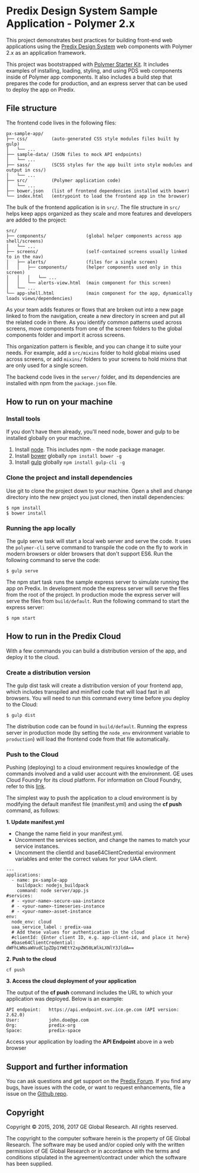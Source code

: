 # Predix Design System Sample Application - Polymer 2.x

This project demonstrates best practices for building front-end web applications using the [Predix Design System](https://www.predix-ui.com/#/home/) web components with Polymer 2.x as an application framework.

This project was bootstrapped with [Polymer Starter Kit](https://github.com/Polymer/polymer-starter-kit). It includes examples of installing, loading, styling, and using PDS web components inside of Polymer app components. It also includes a build step that prepares the code for production, and an express server that can be used to deploy the app on Predix.

## File structure

The frontend code lives in the following files:

```
px-sample-app/
├── css/         (auto-generated CSS style modules files built by gulp)
│   └── ...
├── sample-data/ (JSON files to mock API endpoints)
│   └── ...
├── sass/        (SCSS styles for the app built into style modules and output in css/)
│   └── ...
├── src/         (Polymer application code)
│   └── ...
├── bower.json   (list of frontend dependencies installed with bower)
└── index.html   (entrypoint to load the frontend app in the browser)
```

The bulk of the frontend application is in `src/`. The file structure in `src/` helps keep apps organized as they scale and more features and developers are added to the project:

```
src/
├── components/               (global helper components across app shell/screens)
│   └── ...
├── screens/                  (self-contained screens usually linked to in the nav)
│   ├── alerts/               (files for a single screen)
│   │   ├── components/       (helper components used only in this screen)
│   │   │   └── ...
│   │   └── alerts-view.html  (main component for this screen)
│   └── ...
└── app-shell.html            (main component for the app, dynamically loads views/dependencies)
```

As your team adds features or flows that are broken out into a new page linked to from the navigation, create a new directory in screen and put all the related code in there. As you identify common patterns used across screens, move components from one of the screen folders to the global components folder and import it across screens.

This organization pattern is flexible, and you can change it to suite your needs. For example, add a `src/mixins` folder to hold global mixins used across screens, or add `mixins/` folders to your screens to hold mixins that are only used for a single screen.

The backend code lives in the `server/` folder, and its dependencies are installed with npm from the `package.json` file.

## How to run on your machine

### Install tools

If you don't have them already, you'll need node, bower and gulp to be installed globally on your machine.

1. Install [node](https://nodejs.org/en/download/).  This includes npm - the node package manager.
2. Install [bower](https://bower.io/) globally `npm install bower -g`
3. Install [gulp](http://gulpjs.com/) globally `npm install gulp-cli -g`

### Clone the project and install dependencies

Use git to clone the project down to your machine. Open a shell and change directory into the new project you just cloned, then install dependencies:

```
$ npm install
$ bower install
```

### Running the app locally

The gulp serve task will start a local web server and serve the code. It uses the `polymer-cli` serve command to transpile the code on the fly to work in modern browsers or older browsers that don't support ES6. Run the following command to serve the code:

```
$ gulp serve
```

The npm start task runs the sample express server to simulate running the app on Predix. In development mode the express server will serve the files from the root of the project. In production mode the express server will serve the files from `build/default`. Run the following command to start the express server:

```
$ npm start
```

## How to run in the Predix Cloud

With a few commands you can build a distribution version of the app, and deploy it to the cloud.

### Create a distribution version

The gulp dist task will create a distribution version of your frontend app, which includes transpiled and minified code that will load fast in all browsers. You will need to run this command every time before you deploy to the Cloud:

```
$ gulp dist
```

The distribution code can be found in `build/default`. Running the express server in production mode (by setting the `node_env` environment variable to `production`) will load the frontend code from that file automatically.

### Push to the Cloud

Pushing (deploying) to a cloud environment requires knowledge of the commands involved and a valid user account with the environment.  GE uses Cloud Foundry for its cloud platform.  For information on Cloud Foundry, refer to this [link](http://docs.cloudfoundry.org/cf-cli/index.html).

The simplest way to push the application to a cloud environment is by modifying the default manifest file (manifest.yml) and using the **cf push** command, as follows:

**1. Update manifest.yml**

* Change the name field in your manifest.yml.
* Uncomment the services section, and change the names to match your service instances.
* Uncomment the clientId and base64ClientCredential environment variables and enter the correct values for your UAA client.

```
---
applications:
  - name: px-sample-app
    buildpack: nodejs_buildpack
    command: node server/app.js
#services:
  # - <your-name>-secure-uaa-instance
  # - <your-name>-timeseries-instance
  # - <your-name>-asset-instance
env:
  node_env: cloud
  uaa_service_label : predix-uaa
  # Add these values for authentication in the cloud
  #clientId: {Enter client ID, e.g. app-client-id, and place it here}
  #base64ClientCredential: dWFhLWNsaWVudC1pZDp1YWEtY2xpZW50LWlkLXNlY3JldA==
```

**2. Push to the cloud**

```
cf push
```

**3. Access the cloud deployment of your application**

The output of the **cf push** command includes the URL to which your application was deployed.  Below is an example:

```
API endpoint:   https://api.endpoint.svc.ice.ge.com (API version: 2.62.0)
User:           john.doe@ge.com
Org:            predix-org
Space:          predix-space
```

Access your application by loading the **API Endpoint** above in a web browser

## Support and further information

You can ask questions and get support on the [Predix Forum](https://www.predix.io/community). If you find any bugs, have issues with the code, or want to request enhancements, file a issue on the [Github repo](http://github.com/predixdesignsystem/px-sample-app).

## Copyright

Copyright &copy; 2015, 2016, 2017 GE Global Research. All rights reserved.

The copyright to the computer software herein is the property of
GE Global Research. The software may be used and/or copied only
with the written permission of GE Global Research or in accordance
with the terms and conditions stipulated in the agreement/contract
under which the software has been supplied.
